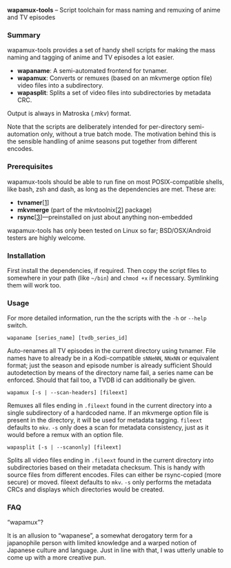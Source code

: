**wapamux-tools** – Script toolchain for mass naming and remuxing of anime and
TV episodes


### Summary ###

wapamux-tools provides a set of handy shell scripts for making the mass naming
and tagging of anime and TV episodes a lot easier.

* **wapaname**: A semi-automated frontend for tvnamer.
* **wapamux**: Converts or remuxes (based on an mkvmerge option file) video
  files into a subdirectory.
* **wapasplit**: Splits a set of video files into subdirectories by metadata
  CRC.

Output is always in Matroska (.mkv) format.

Note that the scripts are deliberately intended for per-directory
semi-automation only, without a true batch mode. The motivation behind this is
the sensible handling of anime seasons put together from different encodes.


### Prerequisites ###

wapamux-tools should be able to run fine on most POSIX-compatible shells, like
bash, zsh and dash, as long as the dependencies are met. These are:

* **tvnamer**[[1]]
* **mkvmerge** (part of the mkvtoolnix[[2]] package)
* **rsync**[[3]]—preinstalled on just about anything non-embedded

wapamux-tools has only been tested on Linux so far; BSD/OSX/Android testers
are highly welcome.


### Installation ###

First install the dependencies, if required. Then copy the script files to
somewhere in your path (like ```~/bin```) and ```chmod +x``` if necessary.
Symlinking them will work too.


### Usage ###

For more detailed information, run the the scripts with the ```-h``` or
```--help``` switch.

    wapaname [series_name] [tvdb_series_id]

Auto-renames all TV episodes in the current directory using tvnamer. File
names have to already be in a Kodi-compatible ```sNNeNN```, ```NNxNN``` or
equivalent format; just the season and episode number is already sufficient
Should autodetection by means of the directory name fail, a series name can be
enforced. Should that fail too, a TVDB id can additionally be given.

    wapamux [-s | --scan-headers] [fileext]

Remuxes all files ending in ```.fileext``` found in the current directory into
a single subdirectory of a hardcoded name. If an mkvmerge option file is
present in the directory, it will be used for metadata tagging. ```fileext```
defaults to ```mkv```. ```-s``` only does a scan for metadata consistency,
just as it would before a remux with an option file.

    wapasplit [-s | --scanonly] [fileext]

Splits all video files ending in ```.fileext``` found in the current directory
into subdirectories based on their metadata checksum. This is handy with
source files from different encodes. Files can either be rsync-copied (more
secure) or moved. fileext defaults to ```mkv```. ```-s``` only performs the
metadata CRCs and displays which directories would be created.


### FAQ ###

“wapamux”?

It is an allusion to “wapanese”, a somewhat derogatory term for a japanophile
person with limited knowledge and a warped notion of Japanese culture and
language. Just in line with that, I was utterly unable to come up with a more
creative pun.


[1]: https://github.com/dbr/tvnamer

[2]: https://mkvtoolnix.download

[3]: https://rsync.samba.org/

